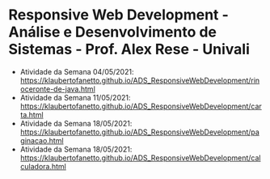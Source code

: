 # Responsive Web Development - Análise e Desenvolvimento de Sistemas - Prof. Alex Rese - Univali

- Atividade da Semana 04/05/2021: https://klaubertofanetto.github.io/ADS_ResponsiveWebDevelopment/rinoceronte-de-java.html
- Atividade da Semana 11/05/2021: https://klaubertofanetto.github.io/ADS_ResponsiveWebDevelopment/carta.html
- Atividade da Semana 18/05/2021: https://klaubertofanetto.github.io/ADS_ResponsiveWebDevelopment/paginacao.html
- Atividade da Semana 18/05/2021: https://klaubertofanetto.github.io/ADS_ResponsiveWebDevelopment/calculadora.html
